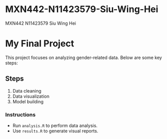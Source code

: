 # MXN442-N11423579-Siu-Wing-Hei
MXN442 N11423579 Siu Wing Hei

# My Final Project

This project focuses on analyzing gender-related data. Below are some key steps:

## Steps
1. Data cleaning
2. Data visualization
3. Model building

### Instructions
- Run `analysis.R` to perform data analysis.
- Use `results.R` to generate visual reports.

